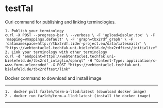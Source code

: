 # testTal
Curl command for publishing and linking terminologies.

```
1. Publish your terminology
curl -X POST --progress-bar \ --verbose \ -F 'upload=@solar.tbx' \ -F 'mapping=@mappings.default' \ -F 'graph=tbx2rdf_graph' \ -F 'datanamespace=http://tbx2rdf.lider-project.eu/data/iatesmall/' \ "https://webtentacle1.techfak.uni-bielefeld.de/tbx2rdftest/initialize"
2. Link your terminology with other terminology
curl -d "endpoint=https://webtentacle1.techfak.uni-bielefeld.de/tbx2rdf_intaglio/sparql" -H "Content-Type: application/x-www-form-urlencoded" -X POST "https://webtentacle1.techfak.uni-bielefeld.de/tbx2rdftest/link"
```

Docker command to download and install image

---
```
1.  docker pull fazleh/term-a-llod:latest (download docker image)
2 . docker run fazleh/term-a-llod:latest (install the docker image)
```



---

